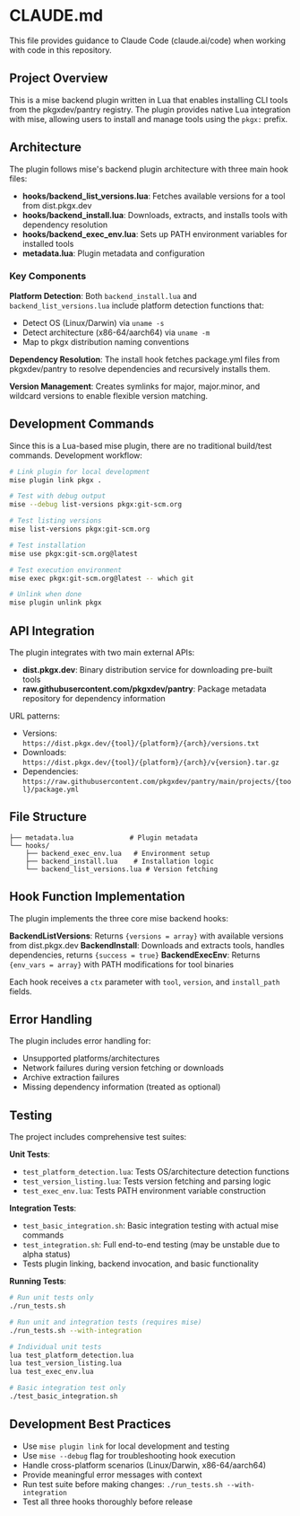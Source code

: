 # CLAUDE.md

This file provides guidance to Claude Code (claude.ai/code) when working with code in this repository.

## Project Overview

This is a mise backend plugin written in Lua that enables installing CLI tools from the pkgxdev/pantry registry. The plugin provides native Lua integration with mise, allowing users to install and manage tools using the `pkgx:` prefix.

## Architecture

The plugin follows mise's backend plugin architecture with three main hook files:

- **hooks/backend_list_versions.lua**: Fetches available versions for a tool from dist.pkgx.dev
- **hooks/backend_install.lua**: Downloads, extracts, and installs tools with dependency resolution
- **hooks/backend_exec_env.lua**: Sets up PATH environment variables for installed tools
- **metadata.lua**: Plugin metadata and configuration

### Key Components

**Platform Detection**: Both `backend_install.lua` and `backend_list_versions.lua` include platform detection functions that:
- Detect OS (Linux/Darwin) via `uname -s`
- Detect architecture (x86-64/aarch64) via `uname -m`
- Map to pkgx distribution naming conventions

**Dependency Resolution**: The install hook fetches package.yml files from pkgxdev/pantry to resolve dependencies and recursively installs them.

**Version Management**: Creates symlinks for major, major.minor, and wildcard versions to enable flexible version matching.

## Development Commands

Since this is a Lua-based mise plugin, there are no traditional build/test commands. Development workflow:

```bash
# Link plugin for local development
mise plugin link pkgx .

# Test with debug output
mise --debug list-versions pkgx:git-scm.org

# Test listing versions
mise list-versions pkgx:git-scm.org

# Test installation
mise use pkgx:git-scm.org@latest

# Test execution environment
mise exec pkgx:git-scm.org@latest -- which git

# Unlink when done
mise plugin unlink pkgx
```

## API Integration

The plugin integrates with two main external APIs:
- **dist.pkgx.dev**: Binary distribution service for downloading pre-built tools
- **raw.githubusercontent.com/pkgxdev/pantry**: Package metadata repository for dependency information

URL patterns:
- Versions: `https://dist.pkgx.dev/{tool}/{platform}/{arch}/versions.txt`
- Downloads: `https://dist.pkgx.dev/{tool}/{platform}/{arch}/v{version}.tar.gz`
- Dependencies: `https://raw.githubusercontent.com/pkgxdev/pantry/main/projects/{tool}/package.yml`

## File Structure

```
├── metadata.lua              # Plugin metadata
└── hooks/
    ├── backend_exec_env.lua   # Environment setup
    ├── backend_install.lua    # Installation logic
    └── backend_list_versions.lua # Version fetching
```

## Hook Function Implementation

The plugin implements the three core mise backend hooks:

**BackendListVersions**: Returns `{versions = array}` with available versions from dist.pkgx.dev
**BackendInstall**: Downloads and extracts tools, handles dependencies, returns `{success = true}`
**BackendExecEnv**: Returns `{env_vars = array}` with PATH modifications for tool binaries

Each hook receives a `ctx` parameter with `tool`, `version`, and `install_path` fields.

## Error Handling

The plugin includes error handling for:
- Unsupported platforms/architectures
- Network failures during version fetching or downloads
- Archive extraction failures
- Missing dependency information (treated as optional)

## Testing

The project includes comprehensive test suites:

**Unit Tests**:
- `test_platform_detection.lua`: Tests OS/architecture detection functions
- `test_version_listing.lua`: Tests version fetching and parsing logic  
- `test_exec_env.lua`: Tests PATH environment variable construction

**Integration Tests**:
- `test_basic_integration.sh`: Basic integration testing with actual mise commands
- `test_integration.sh`: Full end-to-end testing (may be unstable due to alpha status)
- Tests plugin linking, backend invocation, and basic functionality

**Running Tests**:
```bash
# Run unit tests only
./run_tests.sh

# Run unit and integration tests (requires mise)
./run_tests.sh --with-integration

# Individual unit tests
lua test_platform_detection.lua
lua test_version_listing.lua  
lua test_exec_env.lua

# Basic integration test only
./test_basic_integration.sh
```

## Development Best Practices

- Use `mise plugin link` for local development and testing
- Use `mise --debug` flag for troubleshooting hook execution
- Handle cross-platform scenarios (Linux/Darwin, x86-64/aarch64)
- Provide meaningful error messages with context
- Run test suite before making changes: `./run_tests.sh --with-integration`
- Test all three hooks thoroughly before release